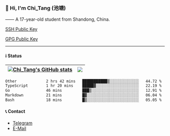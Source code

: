 ### 👋 Hi, I'm Chi_Tang (池塘)

—— A 17-year-old student from Shandong, China.

[SSH Public Key](https://gist.githubusercontent.com/chitang233/741d438a469cb8c74a6aed6e6e9b3ff1/raw/2f2b0470511fe08f07fe8c99a6853ae98910652d/SSH%2520Public%2520Key)

[GPG Public Key](https://github.com/chitang233.gpg)

---

#### ℹ️ Status

| <a href="https://github.com/anuraghazra/github-readme-stats"><img align="center" src="https://github-readme-stats.vercel.app/api?username=chitang233&show_icons=true&include_all_commits=true&theme=buefy&hide_border=true" alt="Chi_Tang's GitHub stats" /></a> | <a href="https://github.com/anuraghazra/github-readme-stats"><img align="center" src="https://github-readme-stats.vercel.app/api/top-langs/?username=chitang233&layout=compact&theme=buefy&hide_border=true" /></a> |
| ------------- | ------------- |

<!--START_SECTION:waka-->

```txt
Other             2 hrs 42 mins   ███████████▒░░░░░░░░░░░░░   44.72 %
TypeScript        1 hr 20 mins    █████▓░░░░░░░░░░░░░░░░░░░   22.19 %
Go                46 mins         ███▒░░░░░░░░░░░░░░░░░░░░░   12.91 %
Markdown          21 mins         █▓░░░░░░░░░░░░░░░░░░░░░░░   06.04 %
Bash              18 mins         █▒░░░░░░░░░░░░░░░░░░░░░░░   05.05 %
```

<!--END_SECTION:waka-->

#### 📞 Contact
  - [Telegram](https://t.me/chitang233)
  - [E-Mail](mailto:me@chitang.dev)

